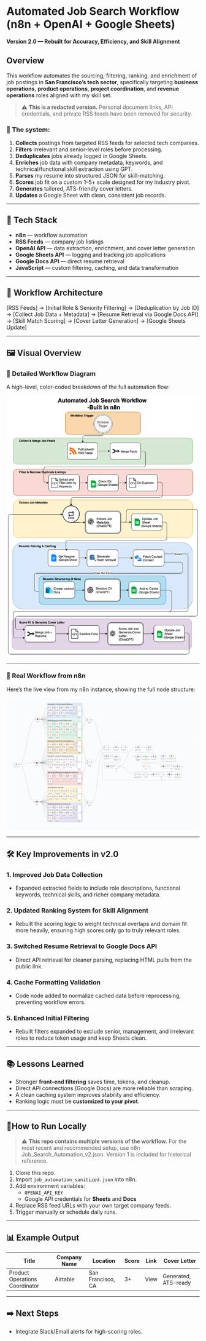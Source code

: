# Automated Job Search Workflow (n8n + OpenAI + Google Sheets)

**Version 2.0 — Rebuilt for Accuracy, Efficiency, and Skill Alignment**

## Overview
This workflow automates the sourcing, filtering, ranking, and enrichment of job postings in **San Francisco’s tech sector**, specifically targeting **business operations**, **product operations**, **project coordination**, and **revenue operations** roles aligned with my skill set.
> ⚠️ **This is a redacted version.** Personal document links, API credentials, and private RSS feeds have been removed for security.

### 🔧 The system:
1. **Collects** postings from targeted RSS feeds for selected tech companies.  
2. **Filters** irrelevant and senior-level roles before processing.  
3. **Deduplicates** jobs already logged in Google Sheets.  
4. **Enriches** job data with company metadata, keywords, and technical/functional skill extraction using GPT.  
5. **Parses** my resume into structured JSON for skill-matching.  
6. **Scores** job fit on a custom 1–5+ scale designed for my industry pivot.  
7. **Generates** tailored, ATS-friendly cover letters.  
8. **Updates** a Google Sheet with clean, consistent job records.  

---

## 🧰 Tech Stack
- **n8n** — workflow automation  
- **RSS Feeds** — company job listings  
- **OpenAI API** — data extraction, enrichment, and cover letter generation  
- **Google Sheets API** — logging and tracking job applications  
- **Google Docs API** — direct resume retrieval  
- **JavaScript** — custom filtering, caching, and data transformation  

---

## 📐 Workflow Architecture

[RSS Feeds]
→ [Initial Role & Seniority Filtering]
→ [Deduplication by Job ID]
→ [Collect Job Data + Metadata]
→ [Resume Retrieval via Google Docs API]
→ [Skill Match Scoring]
→ [Cover Letter Generation]
→ [Google Sheets Update]

---

## 🖼️ Visual Overview

### 🔹 Detailed Workflow Diagram  
A high-level, color-coded breakdown of the full automation flow:

![Detailed Workflow](Media/diagram-detailed.png)

---

### 🔹 Real Workflow from n8n  
Here’s the live view from my n8n instance, showing the full node structure:

![n8n Screenshot](Media/Workflow-light-v2.png)

---

## 🛠️ Key Improvements in v2.0

### 1. Improved Job Data Collection
- Expanded extracted fields to include role descriptions, functional keywords, technical skills, and richer company metadata.

### 2. Updated Ranking System for Skill Alignment
- Rebuilt the scoring logic to weight technical overlaps and domain fit more heavily, ensuring high scores only go to truly relevant roles.

### 3. Switched Resume Retrieval to Google Docs API
- Direct API retrieval for cleaner parsing, replacing HTML pulls from the public link.

### 4. Cache Formatting Validation
- Code node added to normalize cached data before reprocessing, preventing workflow errors.

### 5. Enhanced Initial Filtering
- Rebuilt filters expanded to exclude senior, management, and irrelevant roles to reduce token usage and keep Sheets clean.

---

## 📚 Lessons Learned
- Stronger **front-end filtering** saves time, tokens, and cleanup.  
- Direct API connections (Google Docs) are more reliable than scraping.  
- A clean caching system improves stability and efficiency.  
- Ranking logic must be **customized to your pivot**.  

---

## 🚀How to Run Locally
> ⚠️ **This repo contains multiple versions of the workflow.** For the most recent and recommended setup, use n8n Job_Search_Automation_v2.json. Version 1 is included for historical reference.
1. Clone this repo.  
2. Import `job_automation_sanitized.json` into n8n.  
3. Add environment variables:  
   - `OPENAI_API_KEY`  
   - Google API credentials for **Sheets** and **Docs**  
4. Replace RSS feed URLs with your own target company feeds.  
5. Trigger manually or schedule daily runs.  

---

## 📊 Example Output

| Title                         | Company Name | Location           | Score | Link | Cover Letter            |
|--------------------------------|--------------|--------------------|-------|------|-------------------------|
| Product Operations Coordinator | Airtable     | San Francisco, CA  | 3+    | View | Generated, ATS-ready    |

---

## ➡️ Next Steps
- Integrate Slack/Email alerts for high-scoring roles.
